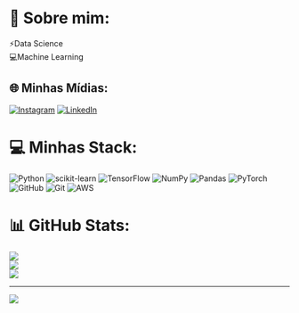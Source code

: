 # 💫 Sobre mim:
⚡Data Science<br>💻Machine Learning<br>


## 🌐 Minhas Mídias:
[![Instagram](https://img.shields.io/badge/Instagram-%23E4405F.svg?logo=Instagram&logoColor=white)](https://instagram.com/ykarofernandes_) [![LinkedIn](https://img.shields.io/badge/LinkedIn-%230077B5.svg?logo=linkedin&logoColor=white)](https://linkedin.com/in/https://www.linkedin.com/in/ykaromelo/) 

# 💻 Minhas Stack:
![Python](https://img.shields.io/badge/python-3670A0?style=for-the-badge&logo=python&logoColor=ffdd54) ![scikit-learn](https://img.shields.io/badge/scikit--learn-%23F7931E.svg?style=for-the-badge&logo=scikit-learn&logoColor=white) ![TensorFlow](https://img.shields.io/badge/TensorFlow-%23FF6F00.svg?style=for-the-badge&logo=TensorFlow&logoColor=white) ![NumPy](https://img.shields.io/badge/numpy-%23013243.svg?style=for-the-badge&logo=numpy&logoColor=white) ![Pandas](https://img.shields.io/badge/pandas-%23150458.svg?style=for-the-badge&logo=pandas&logoColor=white) ![PyTorch](https://img.shields.io/badge/PyTorch-%23EE4C2C.svg?style=for-the-badge&logo=PyTorch&logoColor=white) ![GitHub](https://img.shields.io/badge/github-%23121011.svg?style=for-the-badge&logo=github&logoColor=white) ![Git](https://img.shields.io/badge/git-%23F05033.svg?style=for-the-badge&logo=git&logoColor=white) ![AWS](https://img.shields.io/badge/AWS-%23FF9900.svg?style=for-the-badge&logo=amazon-aws&logoColor=white)
# 📊 GitHub Stats:
![](https://github-readme-stats.vercel.app/api?username=YkaroPequeno&theme=shadow_blue&hide_border=true&include_all_commits=true&count_private=true)<br/>
![](https://github-readme-streak-stats.herokuapp.com/?user=YkaroPequeno&theme=shadow_blue&hide_border=true)<br/>
![](https://github-readme-stats.vercel.app/api/top-langs/?username=YkaroPequeno&theme=shadow_blue&hide_border=true&include_all_commits=true&count_private=true&layout=compact)

---
[![](https://visitcount.itsvg.in/api?id=YkaroPequeno&icon=0&color=0)](https://visitcount.itsvg.in)

<!-- Proudly created with GPRM ( https://gprm.itsvg.in ) -->
